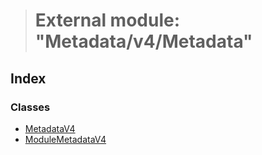 > # External module: "Metadata/v4/Metadata"

## Index

### Classes

* [MetadataV4](../classes/_metadata_v4_metadata_.metadatav4.md)
* [ModuleMetadataV4](../classes/_metadata_v4_metadata_.modulemetadatav4.md)